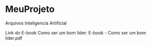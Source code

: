 # MeuProjeto
Arquivos Inteligencia Artificial

Link do E-book Como ser um bom líder: E-book - Como ser um bom líder.pdf
